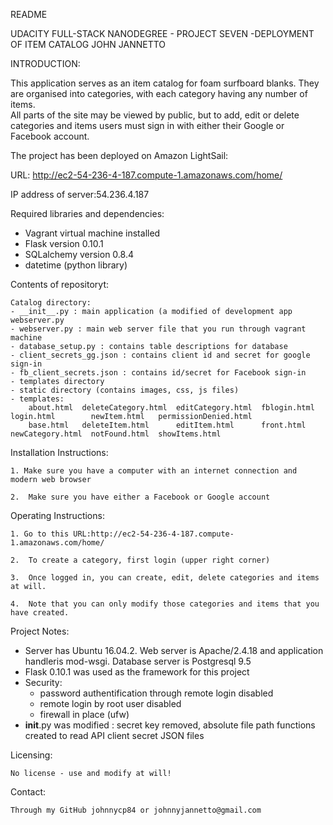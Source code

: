 README

UDACITY FULL-STACK NANODEGREE - PROJECT SEVEN -DEPLOYMENT OF ITEM CATALOG
JOHN JANNETTO

INTRODUCTION:

This application serves as an item catalog for foam surfboard blanks.  They are organised into categories, with each category having any number of items.  
All parts of the site may be viewed by public, but to add, edit or delete categories and items users must sign in with either their Google or Facebook account.  

The project has been deployed on Amazon LightSail:

URL: http://ec2-54-236-4-187.compute-1.amazonaws.com/home/

IP address of server:54.236.4.187

Required libraries and dependencies:

- Vagrant virtual machine installed
- Flask version 0.10.1
- SQLalchemy version 0.8.4
- datetime (python library)


Contents of repositoryt:

  
    Catalog directory:
	- __init__.py : main application (a modified of development app webserver.py
	- webserver.py : main web server file that you run through vagrant machine
	- database_setup.py : contains table descriptions for database
	- client_secrets_gg.json : contains client id and secret for google sign-in
	- fb_client_secrets.json : contains id/secret for Facebook sign-in
	- templates directory
	- static directory (contains images, css, js files)
	- templates:
		about.html  deleteCategory.html  editCategory.html  fblogin.html  login.html        newItem.html   permissionDenied.html
		base.html   deleteItem.html      editItem.html      front.html    newCategory.html  notFound.html  showItems.html

Installation Instructions:

    1. Make sure you have a computer with an internet connection and modern web browser

    2.  Make sure you have either a Facebook or Google account


Operating Instructions:


    1. Go to this URL:http://ec2-54-236-4-187.compute-1.amazonaws.com/home/

    2.  To create a category, first login (upper right corner)
 
    3.  Once logged in, you can create, edit, delete categories and items at will.  

    4.  Note that you can only modify those categories and items that you have created.  

Project Notes:

 - Server has Ubuntu 16.04.2.  Web server is Apache/2.4.18 and application handleris mod-wsgi.  Database server is Postgresql 9.5
 - Flask 0.10.1 was used as the framework for this project
 - Security:
	- password authentification through remote login disabled
	- remote login by root user disabled
	- firewall in place (ufw) 
 - __init__.py was modified : secret key removed, absolute file path functions created to read API client secret JSON files


Licensing:

    No license - use and modify at will!

Contact:

    Through my GitHub johnnycp84 or johnnyjannetto@gmail.com




